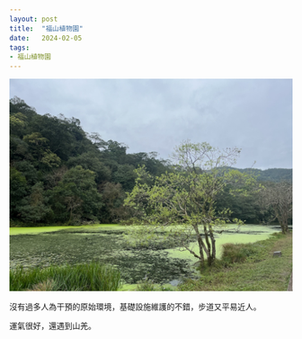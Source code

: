 ```yaml
---
layout: post
title:  "福山植物園"
date:   2024-02-05
tags:
- 福山植物園
---
```

![Fushan Botanical Garden](/media/2024-02-05-Fushan-Botanical-Garden.jpeg)

沒有過多人為干預的原始環境，基礎設施維護的不錯，步道又平易近人。

運氣很好，還遇到山羌。